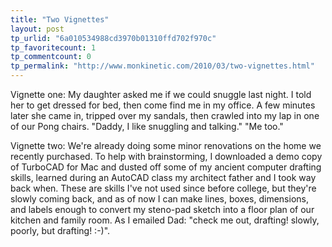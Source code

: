 ```yaml
---
title: "Two Vignettes"
layout: post
tp_urlid: "6a010534988cd3970b01310ffd702f970c"
tp_favoritecount: 1
tp_commentcount: 0
tp_permalink: "http://www.monkinetic.com/2010/03/two-vignettes.html"
---
```

Vignette one: My daughter asked me if we could snuggle last night. I told her to get dressed for bed, then come find me in my office. A few minutes later she came in, tripped over my sandals, then crawled into my lap in one of our Pong chairs. "Daddy, I like snuggling and talking." "Me too."

Vignette two: We're already doing some minor renovations on the home we recently purchased. To help with brainstorming, I downloaded a demo copy of TurboCAD for Mac and dusted off some of my ancient computer drafting skills, learned during an AutoCAD class my architect father and I took way back when. These are skills I've not used since before college, but they're slowly coming back, and as of now I can make lines, boxes, dimensions, and labels enough to convert my steno-pad sketch into a floor plan of our kitchen and family room. As I emailed Dad: "check me out, drafting! slowly, poorly, but drafting! :-)".
